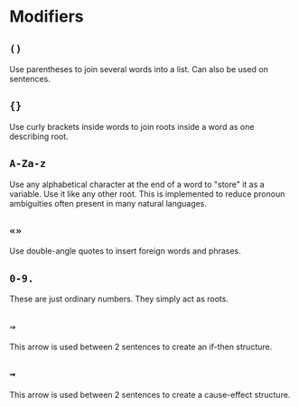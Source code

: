 # Modifiers
## `()`
Use parentheses to join several words into a list. Can also be used on sentences.
## `{}`
Use curly brackets inside words to join roots inside a word as one describing root.
## `A-Za-z`
Use any alphabetical character at the end of a word to "store" it as a variable. Use it like any other root. This is implemented to reduce pronoun ambiguities often present in many natural languages.
## `«»`
Use double-angle quotes to insert foreign words and phrases.
## `0-9.`
These are just ordinary numbers. They simply act as roots.
## `⇒`
This arrow is used between 2 sentences to create an if-then structure.
## `→`
This arrow is used between 2 sentences to create a cause-effect structure.
